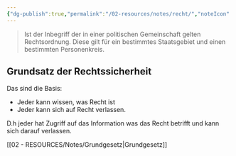 ```yaml
---
{"dg-publish":true,"permalink":"/02-resources/notes/recht/","noteIcon":"","updated":"2025-07-12T13:31:41.314+02:00"}
---
```


>Ist der Inbegriff der in einer politischen Gemeinschaft gelten Rechtsordnung.
>Diese gilt für ein bestimmtes Staatsgebiet und einen bestimmten Personenkreis.

## Grundsatz der Rechtssicherheit
Das sind die Basis:
- Jeder kann wissen, was Recht ist
- Jeder kann sich auf Recht verlassen.

D.h jeder hat Zugriff auf das Information was das Recht betrifft und kann sich darauf verlassen.

[[02 - RESOURCES/Notes/Grundgesetz\|Grundgesetz]]